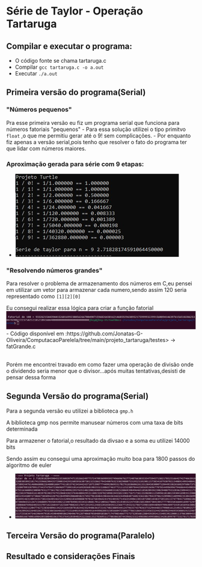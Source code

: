 # Série de Taylor - Operação Tartaruga


## Compilar e executar o programa:
- O código fonte se chama tartaruga.c
- Compilar <code>gcc tartaruga.c -o a.out </code>
- Executar <code>./a.out </code>
## Primeira versão do programa(Serial)

### "Números pequenos"
<p>Pra esse primeira versão eu fiz um programa serial que funciona para números fatoriais "pequenos"
- Para essa solução utilizei o tipo primitvo  <code>float</code> ,o que me permitiu gerar até o 9! sem complicações.
- Por enquanto fiz apenas a versão serial,pois tenho que resolver o fato do programa ter que lidar com números maiores.

### Aproximação gerada para série com 9 etapas:
- <img src ="https://github.com/Jonatas-G-Oliveira/ComputacaoParelela/blob/main/projeto_tartaruga/imagens/1_versaoTurtle.jpg" alt="primeira Versão do projeto">

### "Resolvendo números grandes"
<p>Para resolver o problema de armazenamento dos números em C,eu pensei em utilizar um vetor para armazenar cada numero,sendo assim 120 seria representado como <code>[1][2][0]</code>
<p>Eu consegui realizar essa lógica para criar a função fatorial
   <img src ="https://github.com/Jonatas-G-Oliveira/ComputacaoParelela/blob/main/projeto_tartaruga/imagens/Fatorial.png">
   - Código disponível em :https://github.com/Jonatas-G-Oliveira/ComputacaoParelela/tree/main/projeto_tartaruga/testes> -> fatGrande.c 
</p>
<p><br>Porém me encontrei travado em como fazer uma operação de divisão onde o dividendo seria menor que o divisor...após muitas tentativas,desisti de pensar dessa forma<P>

## Segunda Versão do programa(Serial)
<p>Para a segunda versão eu utilizei a biblioteca <code>gmp.h</code></p>
<p>A biblioteca gmp nos permite manusear números com uma taxa de bits determinada</p>
<p>Para armazener o fatorial,o resultado da divsao e a soma eu utilizei 14000 bits</p>
<p>Sendo assim eu consegui uma aproximação muito boa para 1800 passos do algoritmo de euler</p>

- <img src ="https://github.com/Jonatas-G-Oliveira/ComputacaoParelela/blob/main/projeto_tartaruga/imagens/Euler.png">

## Terceira Versão do programa(Paralelo)



## Resultado e considerações Finais
